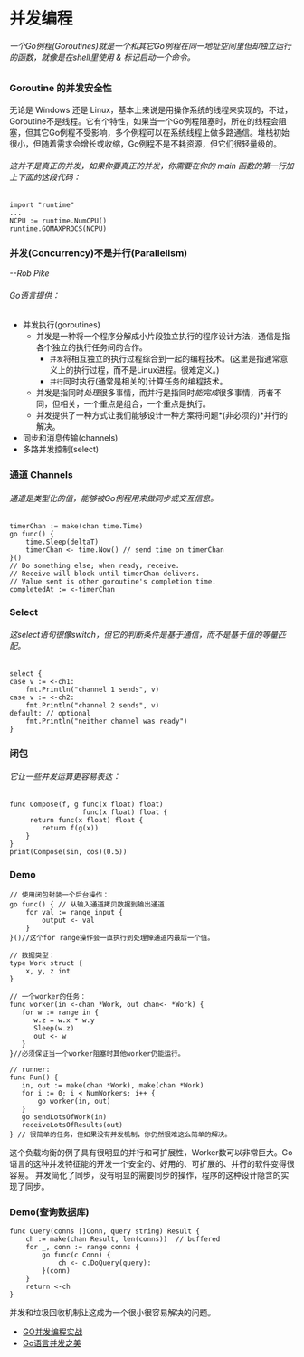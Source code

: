 # 并发编程
###### 一个Go例程(Goroutines)就是一个和其它Go例程在同一地址空间里但却独立运行的函数，就像是在shell里使用 & 标记启动一个命令。
### Goroutine 的并发安全性  
无论是 Windows 还是 Linux，基本上来说是用操作系统的线程来实现的，不过，Goroutine不是线程。它有个特性，如果当一个Go例程阻塞时，所在的线程会阻塞，但其它Go例程不受影响，多个例程可以在系统线程上做多路通信。堆栈初始很小，但随着需求会增长或收缩，Go例程不是不耗资源，但它们很轻量级的。
###### 这并不是真正的并发，如果你要真正的并发，你需要在你的 main 函数的第一行加上下面的这段代码：
```golang
import "runtime"
...
NCPU := runtime.NumCPU()
runtime.GOMAXPROCS(NCPU)
```
### 并发(Concurrency)不是并行(Parallelism)  
*--Rob Pike*
###### Go语言提供：
- 并发执行(goroutines)
    - 并发是一种将一个程序分解成小片段独立执行的程序设计方法，通信是指各个独立的执行任务间的合作。
        - `并发`将相互独立的执行过程综合到一起的编程技术。(这里是指通常意义上的执行过程，而不是Linux进程。很难定义。)
        - `并行`同时执行(通常是相关的)计算任务的编程技术。
    - 并发是指同时*处理*很多事情，而并行是指同时*能完成*很多事情，两者不同，但相关，一个重点是组合，一个重点是执行。
    - 并发提供了一种方式让我们能够设计一种方案将问题*(非必须的)*并行的解决。
- 同步和消息传输(channels)
- 多路并发控制(select)

### 通道 Channels
###### 通道是类型化的值，能够被Go例程用来做同步或交互信息。
```golang
timerChan := make(chan time.Time)
go func() {
    time.Sleep(deltaT)
    timerChan <- time.Now() // send time on timerChan
}()
// Do something else; when ready, receive.
// Receive will block until timerChan delivers.
// Value sent is other goroutine's completion time.
completedAt := <-timerChan
```
### Select
###### 这select语句很像switch，但它的判断条件是基于通信，而不是基于值的等量匹配。
```golang
select {
case v := <-ch1:
    fmt.Println("channel 1 sends", v)
case v := <-ch2:
    fmt.Println("channel 2 sends", v)
default: // optional
    fmt.Println("neither channel was ready")
}
```
### 闭包
###### 它让一些并发运算更容易表达：
```golang
func Compose(f, g func(x float) float)
                  func(x float) float {
     return func(x float) float {
        return f(g(x))
    }
}
print(Compose(sin, cos)(0.5))
```
### Demo
```golang
// 使用闭包封装一个后台操作：
go func() { // 从输入通道拷贝数据到输出通道
    for val := range input {
        output <- val
    }
}()//这个for range操作会一直执行到处理掉通道内最后一个值。

// 数据类型：
type Work struct {
    x, y, z int
}

// 一个worker的任务：
func worker(in <-chan *Work, out chan<- *Work) {
   for w := range in {
      w.z = w.x * w.y
      Sleep(w.z)
      out <- w
   }
}//必须保证当一个worker阻塞时其他worker仍能运行。

// runner:
func Run() {
   in, out := make(chan *Work), make(chan *Work)
   for i := 0; i < NumWorkers; i++ {
       go worker(in, out)
   }
   go sendLotsOfWork(in)
   receiveLotsOfResults(out)
} // 很简单的任务，但如果没有并发机制，你仍然很难这么简单的解决。
```
这个负载均衡的例子具有很明显的并行和可扩展性，Worker数可以非常巨大。Go语言的这种并发特征能的开发一个安全的、好用的、可扩展的、并行的软件变得很容易。
并发简化了同步，没有明显的需要同步的操作，程序的这种设计隐含的实现了同步。
### Demo(查询数据库)
```golang
func Query(conns []Conn, query string) Result {
    ch := make(chan Result, len(conns))  // buffered
    for _, conn := range conns {
        go func(c Conn) {
            ch <- c.DoQuery(query):
        }(conn)
    }
    return <-ch
}
```
并发和垃圾回收机制让这成为一个很小很容易解决的问题。



- [GO并发编程实战](http://ifeve.com/go-concurrent-waitgroup/)
- [Go语言并发之美](https://studygolang.com/articles/1506)